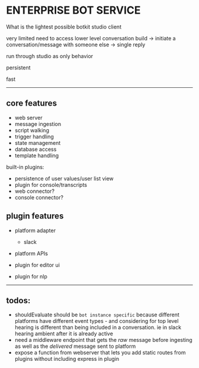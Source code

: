 # ENTERPRISE BOT SERVICE

What is the lightest possible botkit studio client

very limited need to access lower level conversation build
  -> initiate a conversation/message with someone else
  -> single reply

run through studio as only behavior

persistent

fast

----

## core features

* web server
* message ingestion
* script walking
* trigger handling
* state management
* database access
* template handling

built-in plugins:

* persistence of user values/user list view
* plugin for console/transcripts
* web connector?
* console connector?

## plugin features

* platform adapter
    * slack

* platform APIs
* plugin for editor ui
* plugin for nlp


----

## todos:

* shouldEvaluate should be `bot instance specific` because different platforms have different event types - and considering for top level hearing is different than being included in a conversation. ie in slack hearing ambient after it is already active
* need a middleware endpoint that gets the _raw_ message before ingesting as well as the _delivered_ message sent to platform
* expose a function from webserver that lets you add static routes from plugins without including express in plugin

